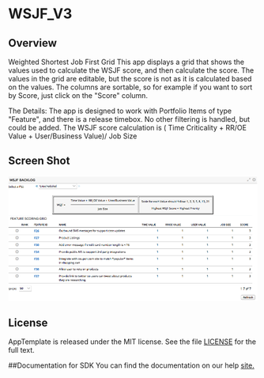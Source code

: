 WSJF_V3
=========================

## Overview
Weighted Shortest Job First Grid This app displays a grid that shows the values
used to calculate the WSJF score, and then calculate the score. The values in
the grid are editable, but the score is not as it is calculated based on the
values. The columns are sortable, so for example if you want to sort by Score, 
just click on the "Score" column.

The Details: The app is designed to work with Portfolio Items of type "Feature",
and there is a release timebox. No other filtering is handled, but could be 
added. The WSJF score calculation is 
( Time Criticality + RR/OE Value + User/Business Value)/ Job Size 

## Screen Shot
![WSJF Grid](https://raw.githubusercontent.com/RallyRonnie/WSJF_V3/master/deploy/WSJF_V3_Screenshot.png)

## License
AppTemplate is released under the MIT license.  See the file [LICENSE](./LICENSE) for the full text.

##Documentation for SDK
You can find the documentation on our help [site.](https://help.rallydev.com/apps/2.0rc2/doc/)
